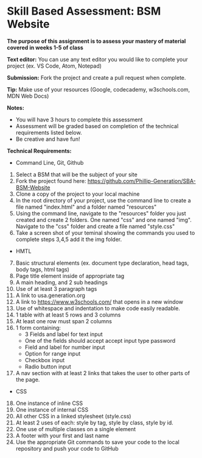 # Skill Based Assessment: BSM Website

**The purpose of this assignment is to assess your mastery of material covered in weeks 1-5 of class**

**Text editor:** You can use any text editor you would like to complete your project (ex. VS Code, Atom, Notepad)

 **Submission:** Fork the project and create a pull request when complete. 

**Tip:** Make use of your resources (Google, codecademy, w3schools.com, MDN Web Docs)

**Notes:**
* You will have 3 hours to complete this assessment
* Assessment will be graded based on completion of the technical requirements listed below.
* Be creative and have fun!

**Technical Requirements:**

*  Command Line, Git, Github

1. Select a BSM that will be the subject of your site
2. Fork the project found here: https://github.com/Phillip-Generation/SBA-BSM-Website
3. Clone a copy of the project to your local machine
4. In the root directory of your project, use the command line to create a file named "index.html" and a folder named "resources"
5. Using the command line, navigate to the "resources" folder you just created and create 2 folders. One named "css" and one named "img". Navigate to the "css" folder and create a file named "style.css"
6. Take a screen shot of your teminal showing the commands you used to complete steps 3,4,5 add it the img folder.

* HMTL

7. Basic structural elements (ex. document type declaration, head tags, body tags, html tags)
8. Page title element inside of appropriate tag
9. A main heading, and 2 sub headings
10. Use of at least 3 paragraph tags
11. A link to usa.generation.org
12. A link to https://www.w3schools.com/ that opens in a new window
13. Use of whitespace and indentation to make code easily readable.
14. 1 table with at least 5 rows and 3 columns
15. At least one row must span 2 columns
16. 1 form containing:
    * 3 Fields and label for text input
    * One of the fields should accept accept input type password
    * Field and label for number input 
    * Option for range input
    * Checkbox input 
    * Radio button input
17. A nav section with at least 2 links that takes the user to other parts of the page.

* CSS

18. One instance of inline CSS
19. One instance of internal CSS
20. All other CSS in a linked stylesheet (style.css)
21. At least 2 uses of each: style by tag, style by class, style by id.
22. One use of multiple classes on a single element
23. A footer with your first and last name
24. Use the appropriate Git commands to save your code to the local repository and push your code to GitHub


